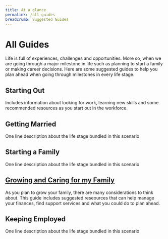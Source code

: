 ```yaml
---
title: At a glance
permalink: /all-guides
breadcrumb: Suggested Guides
---
```


# All Guides

Life is full of experiences, challenges and opportunities. More so, when we are going through a major milestone in life such as planning to start a family or making career decisions. Here are some suggested guides to help you plan ahead when going through milestones in every life stage.


## Starting Out

Includes information about looking for work, learning new skills and some recommended resources as you start out in the workforce. 

## Getting Married

One line description about the life stage bundled in this scenario

## Starting a Family

One line description about the life stage bundled in this scenario

## [Growing and Caring for my Family](_guides/04-growing)

As you plan to grow your family, there are many considerations to think about. This guide includes suggested reseources that can help manage your finances, find support services and what you could do to plan ahead.

## Keeping Employed

One line description about the life stage bundled in this scenario
